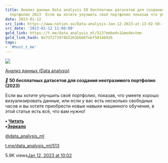 ```yaml
---
title: Анализ данных Data analysis 50 бесплатных датасетов для создания неотразимого
  портфолио 2023  Если вы хотите улучшить своё портфолио показав что умеет
date: 2023-01-12
src_link: https://www.notion.so/Data-analysis-Jan-12-2023-at-13-02-50--bcaa2685d17a4aacbebd61fb5f702adf
src_date: '2023-01-12 11:08:00'
gold_link: https://t.me/data_analysis_ml/513?embed=1&mode=tme
gold_link_hash: 8e73f271974b5263bbb6febf5014b926
tags:
- '#host_t_me'
---
```




[*![](https://cdn4.cdn-telegram.org/file/pEebQlGmJgLykzbfDRaNz2bxeQHUNA4RulydI629NpfG7YVBACwtAFTGY0Trc53iIipWDzYA08si4fzaSye3DH7pxRO5n3z2nKCFb9G7TdLuDgmc8jq-HgFtopsDDvY-tA__DwhEzQmJr0a-kN6VYGwiE6IrEKB10GtERFKe8DnrhIu_irAYXv79nxVJlitDJaQ1KyqU1iEjHF1U9zB2zSTRn4qoYOiqINMXyZm4jtbYNCniU9aYUHxYjubQB0uaWjFnVNXV0_Ybysog69YC2PTX0eOAcMDm8pTeeykg65zJEjgIkr2llsy6NVtpAtM0bupKaKGJBt1bNIbFBbBOrA.jpg)*](https://t.me/data_analysis_ml)



[Анализ данных (Data analysis)](https://t.me/data_analysis_ml)

***🚀*** **50 бесплатных датасетов для создания неотразимого портфолио (2023)**  
  
Если вы хотите улучшить своё портфолио, показав, что умеете хорошо визуализировать данные, или если у вас есть несколько свободных часов и вы хотите приобрести новые навыки машинного обучения, в этой статье есть всё, что вам нужно!  
  
***▪*** [**Читать**](https://uproger.com/40-besplatnyh-naborov-dannyh-dlya-sozdaniya-portfolio/)   
***▪***[**Зеркало**](https://telegra.ph/50-besplatnyh-datasetov-dlya-sozdaniya-neotrazimogo-portfolio-2023-01-12)  
  
[@data\_analysis\_ml](https://t.me/data_analysis_ml)

[t.me/data\_analysis\_ml/513](https://t.me/data_analysis_ml/513)

5.9K views[Jan 12, 2023 at 10:02](https://t.me/data_analysis_ml/513)